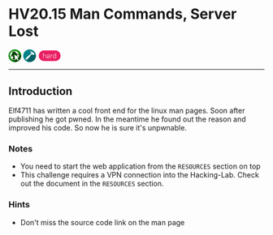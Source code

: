 # HV20.15 Man Commands, Server Lost

<img src="../_resources/01_web_security.png" style="height:1.8em;vertical-align:middle;">
<img src="../_resources/06_penetration_testing.png" style="height:1.8em;vertical-align:middle;">
<img src="../_resources/hard.png" style="height:1.8em;vertical-align:middle;">  

---

## Introduction

Elf4711 has written a cool front end for the linux man pages. Soon after publishing he got pwned. In the meantime he found out the reason and improved his code. So now he is sure it's unpwnable.

### Notes

- You need to start the web application from the `RESOURCES` section on top
- This challenge requires a VPN connection into the Hacking-Lab. Check out the document in the `RESOURCES` section.

### Hints

- Don't miss the source code link on the man page

